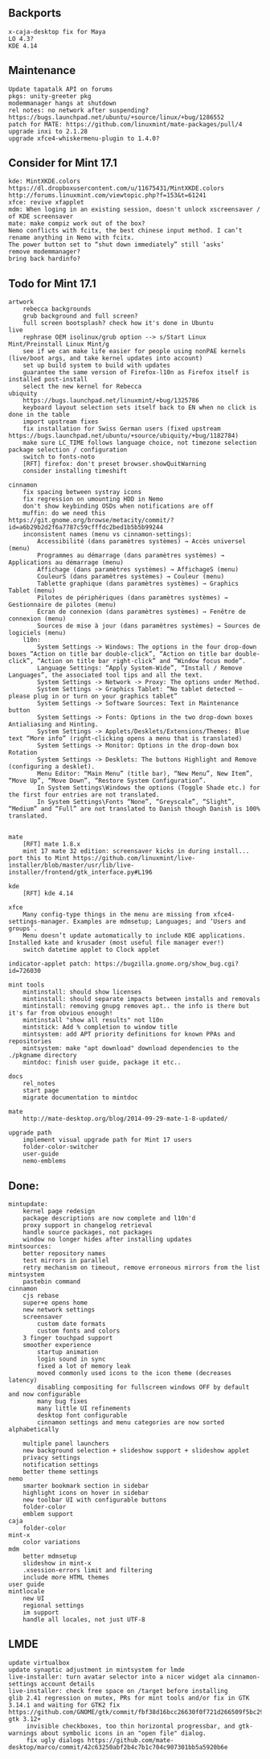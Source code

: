 Backports
---------
	x-caja-desktop fix for Maya
	LO 4.3?
	KDE 4.14

Maintenance
-----------
	Update tapatalk API on forums
	pkgs: unity-greeter pkg
	modemmanager hangs at shutdown
	rel notes: no network after suspending? https://bugs.launchpad.net/ubuntu/+source/linux/+bug/1286552	
	patch for MATE: https://github.com/linuxmint/mate-packages/pull/4
	upgrade inxi to 2.1.28
	upgrade xfce4-whiskermenu-plugin to 1.4.0?

Consider for Mint 17.1
----------------------
	kde: MintXKDE.colors https://dl.dropboxusercontent.com/u/11675431/MintXKDE.colors http://forums.linuxmint.com/viewtopic.php?f=153&t=61241
	xfce: revive xfapplet
	mdm: When loging in an existing session, doesn't unlock xscreensaver / of KDE screensaver
	mate: make compiz work out of the box?
	Nemo conflicts with fcitx, the best chinese input method. I can’t rename anything in Nemo with fcitx.
	The power button set to “shut down immediately” still ‘asks’
	remove modemmanager?
	bring back hardinfo?

Todo for Mint 17.1
------------------
	artwork
		rebecca backgrounds
		grub background and full screen?
		full screen bootsplash? check how it's done in Ubuntu
	live
		rephrase OEM isolinux/grub option --> s/Start Linux Mint/Preinstall Linux Mint/g
		see if we can make life easier for people using nonPAE kernels (live/boot args, and take kernel updates into account)
		set up build system to build with updates
		guarantee the same version of Firefox-l10n as Firefox itself is installed post-install
		select the new kernel for Rebecca
	ubiquity
		https://bugs.launchpad.net/linuxmint/+bug/1325786	
		keyboard layout selection sets itself back to EN when no click is done in the table
		import upstream fixes
		fix installation for Swiss German users (fixed upstream https://bugs.launchpad.net/ubuntu/+source/ubiquity/+bug/1182784)
		make sure LC_TIME follows language choice, not timezone selection
	package selection / configuration
		switch to fonts-noto
		[RFT] firefox: don't preset browser.showQuitWarning
		consider installing timeshift

	cinnamon
		fix spacing between systray icons
		fix regression on umounting HDD in Nemo
		don't show keybinding OSDs when notifications are off
		muffin: do we need this https://git.gnome.org/browse/metacity/commit/?id=a6b29b2d2f6a7787c59cfffdc2bed1b5b5b99244
		inconsistent names (menu vs cinnamon-settings):
			Accessibilité (dans paramètres systèmes) → Accès universel (menu)
			Programmes au démarrage (dans paramètres systèmes) → Applications au démarrage (menu)
			Affichage (dans paramètres systèmes) → AffichageS (menu)
			CouleurS (dans paramètres systèmes) → Couleur (menu)
			Tablette graphique (dans paramètres systèmes) → Graphics Tablet (menu)
			Pilotes de périphériques (dans paramètres systèmes) → Gestionnaire de pilotes (menu)
			Écran de connexion (dans paramètres systèmes) → Fenêtre de connexion (menu)
			Sources de mise à jour (dans paramètres systèmes) → Sources de logiciels (menu)	
		l10n:
			System Settings -> Windows: The options in the four drop-down boxes “Action on title bar double-click”, “Action on title bar double-click”, “Action on title bar right-click” and “Window focus mode”.
			Language Settings: “Apply System-Wide”, “Install / Remove Languages”, the associated tool tips and all the text.
			System Settings -> Network -> Proxy: The options under Method.
			System Settings -> Graphics Tablet: “No tablet detected – please plug in or turn on your graphics tablet”
			System Settings -> Software Sources: Text in Maintenance button
			System Settings -> Fonts: Options in the two drop-down boxes Antialiasing and Hinting.
			System Settings -> Applets/Desklets/Extensions/Themes: Blue text “More info” (right-clicking opens a menu that is translated)
			System Settings -> Monitor: Options in the drop-down box Rotation
			System Settings -> Desklets: The buttons Highlight and Remove (configuring a desklet).
			Menu Editor: “Main Menu” (title bar), “New Menu”, New Item”, “Move Up”, “Move Down”, “Restore System Configuration”.
			In System Settings\Windows the options (Toggle Shade etc.) for the first four entries are not translated.
			In System Settings\Fonts “None”, “Greyscale”, “Slight”, “Medium” and “Full” are not translated to Danish though Danish is 100% translated.

	
	mate
		[RFT] mate 1.8.x
		mint 17 mate 32 edition: screensaver kicks in during install... port this to Mint https://github.com/linuxmint/live-installer/blob/master/usr/lib/live-installer/frontend/gtk_interface.py#L196

	kde
		[RFT] kde 4.14

	xfce
		Many config-type things in the menu are missing from xfce4-settings-manager. Examples are mdmsetup; Languages; and ‘Users and groups’.
		Menu doesn’t update automatically to include KDE applications. Installed kate and krusader (most useful file manager ever!)
		switch datetime applet to Clock applet	

	indicator-applet patch: https://bugzilla.gnome.org/show_bug.cgi?id=726030	
		
	mint tools
		mintinstall: should show licenses
		mintinstall: should separate impacts between installs and removals
		mintinstall: removing gnupg removes apt.. the info is there but it's far from obvious enough!
		mintinstall "show all results" not l10n	
		mintstick: Add % completion to window title
		mintsystem: add APT priority definitions for known PPAs and repositories
		mintsystem: make "apt download" download dependencies to the ./pkgname directory		
		mintdoc: finish user guide, package it etc..
	
	docs
		rel_notes
		start page
		migrate documentation to mintdoc

	mate
		http://mate-desktop.org/blog/2014-09-29-mate-1-8-updated/
		
	upgrade path
		implement visual upgrade path for Mint 17 users
		folder-color-switcher
		user-guide
		nemo-emblems	

Done:
-----
	mintupdate:
		kernel page redesign
		package descriptions are now complete and l10n'd
		proxy support in changelog retrieval
		handle source packages, not packages
		window no longer hides after installing updates
	mintsources:
		better repository names
		test mirrors in parallel
		retry mechanism on timeout, remove erroneous mirrors from the list
	mintsystem
		pastebin command
	cinnamon
		cjs rebase
		super+e opens home
		new network settings
		screensaver
			custom date formats
			custom fonts and colors
		3 finger touchpad support
		smoother experience
			startup animation
			login sound in sync
			fixed a lot of memory leak
			moved commonly used icons to the icon theme (decreases latency)
			disabling compositing for fullscreen windows OFF by default and now configurable				
			many bug fixes
			many little UI refinements
			desktop font configurable
			cinnamon settings and menu categories are now sorted alphabetically

		multiple panel launchers
		new background selection + slideshow support + slideshow applet			
		privacy settings
		notification settings
		better theme settings						
	nemo
		smarter bookmark section in sidebar
		highlight icons on hover in sidebar
		new toolbar UI with configurable buttons
		folder-color
		emblem support
	caja
		folder-color
	mint-x
		color variations
	mdm
		better mdmsetup
		slideshow in mint-x
		.xsession-errors limit and filtering			
		include more HTML themes			
	user guide
	mintlocale
		new UI
		regional settings
		im support
		handle all locales, not just UTF-8

LMDE
----
	update virtualbox
	update synaptic adjustment in mintsystem for lmde
	live-installer: turn avatar selector into a nicer widget ala cinnamon-settings account details
	live-installer: check free space on /target before installing
	glib 2.41 regression on mutex, PRs for mint tools and/or fix in GTK 3.14.1 and waiting for GTK2 fix https://github.com/GNOME/gtk/commit/fbf38d16bcc26630f0f721d266509f5bc292f606
	gtk 3.12+
		 invisible checkboxes, too thin horizontal progressbar, and gtk-warnings about symbolic icons in an "open file" dialog.
		 fix ugly dialogs https://github.com/mate-desktop/marco/commit/42c63250abf2b4c7b1c704c907301bb5a5920b6e